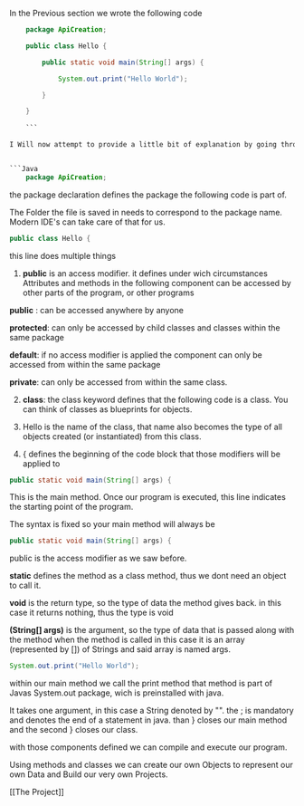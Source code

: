 In the Previous section we wrote the following code

```` java
    package ApiCreation;

    public class Hello {

        public static void main(String[] args) {

            System.out.print("Hello World");

        }

    }
    
    ```

I Will now attempt to provide a little bit of explanation by going through that code line by line.


```Java
    package ApiCreation;
````

the package declaration defines the package the following code is part of.

The Folder the file is saved in needs to correspond to the package name. Modern IDE's can take care of that for us.

``` java
public class Hello {
```

this line does multiple things
1. **public** is an access modifier. it defines under wich circumstances Attributes and methods in the following component can be accessed by other parts of the program, or other programs

**public** : can be accessed anywhere by anyone

**protected**: can only be accessed by child classes and classes within the same package

**default**: if no access modifier is applied the component can only be accessed from within the same package

**private**: can only be accessed from within the same class.

2.  **class**: the class keyword defines that the following code is a class. You can think of classes as blueprints for objects.

3.  Hello is the name of the class, that name also becomes the type of all objects created (or instantiated) from this class.

4.  { defines the beginning of the code block that those modifiers will be applied to

``` java
public static void main(String[] args) {
```

This is the main method.
Once our program is executed, this line indicates the starting point of the program.

The syntax is fixed so your main method will always be

``` java
public static void main(String[] args) {
```

public is the access modifier as we saw before.

**static** defines the method as a class method, thus we dont need an object to call it.

**void** is the return type, so the type of data the method gives back. in this case it returns nothing, thus the type is void

**(String\[\] args)** is the argument, so the type of data that is passed along with the method when the method is called
in this case it is an array (represented by \[\]) of Strings and said array is named args.

``` java
System.out.print("Hello World");
```

within our main method we call the print method
that method is part of Javas System.out package, wich is preinstalled with java.

It takes one argument, in this case a String denoted by "".
the ; is mandatory and denotes the end of a statement in java.
than } closes our main method
and the second } closes our class.

with those components defined we can compile and execute our program.

Using methods and classes we can create our own Objects to represent our own Data and Build our very own Projects.

\[\[The Project\]\]
